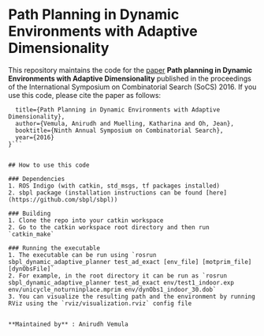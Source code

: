 # Path Planning in Dynamic Environments with Adaptive Dimensionality

This repository maintains the code for the [paper](http://arxiv.org/pdf/1605.06853v1.pdf) **Path planning in Dynamic Environments with Adaptive Dimensionality** published in the proceedings of the International Symposium on Combinatorial Search (SoCS) 2016. If you use this code, please cite the paper as follows:

```@inproceedings{vemula2016path,
  title={Path Planning in Dynamic Environments with Adaptive Dimensionality},
  author={Vemula, Anirudh and Muelling, Katharina and Oh, Jean},
  booktitle={Ninth Annual Symposium on Combinatorial Search},
  year={2016}
}```


## How to use this code

### Dependencies
1. ROS Indigo (with catkin, std_msgs, tf packages installed)
2. sbpl package (installation instructions can be found [here](https://github.com/sbpl/sbpl))

### Building
1. Clone the repo into your catkin workspace
2. Go to the catkin workspace root directory and then run `catkin_make`

### Running the executable
1. The executable can be run using `rosrun sbpl_dynamic_adaptive_planner test_ad_exact [env_file] [motprim_file] [dynObsFile]`
2. For example, in the root directory it can be run as `rosrun sbpl_dynamic_adaptive_planner test_ad_exact env/test1_indoor.exp env/unicycle_noturninplace.mprim env/dynObs1_indoor_30.dob`
3. You can visualize the resulting path and the environment by running RViz using the `rviz/visualization.rviz` config file


**Maintained by** : Anirudh Vemula
